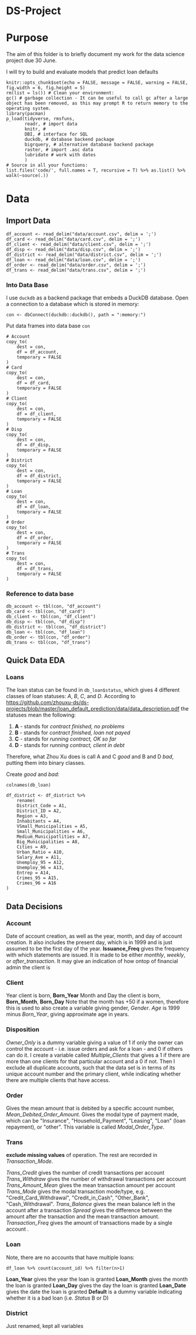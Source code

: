 # DS-Project


# Purpose

The aim of this folder is to briefly document my work for the data science project due 30 June. 

I will try to build and evaluate models that predict loan defaults 

```{r, echo = FALSE, message = FALSE, warning = FALSE}
knitr::opts_chunk$set(echo = FALSE, message = FALSE, warning = FALSE, fig.width = 6, fig.height = 5)
rm(list = ls()) # Clean your environment:
gc() # garbage collection - It can be useful to call gc after a large object has been removed, as this may prompt R to return memory to the operating system.
library(pacman)
p_load(tidyverse, rmsfuns, 
       readr, # import data
       knitr, # 
       DBI, # interface for SQL
       duckdb, # database backend package
       bigrquery, # alternative database backend package
       raster, # import .asc data
       lubridate # work with dates
       )
# Source in all your functions:
list.files('code/', full.names = T, recursive = T) %>% as.list() %>% walk(~source(.))
```


# Data 

## Import Data


<!-- Data has been saved in local depository in `/data` folder. I import all the .asc files one by one with relevant names. The names are: -->
<!-- ```{r} -->
<!-- data_names <- c(df_account, df_card, df_client,  -->
<!--                 df_disp, df_district, df_loan,  -->
<!--                 df_order, df_trans) -->
<!-- ``` -->

<!-- Import into list -->
<!-- ```{r} -->
<!-- data_list <- as_tibble(list.files('data', full.names = T)) %>%  -->
<!--     filter(grepl(list.files('data', full.names = T), pattern = "asc")) %>%  -->
<!--     as.list() -->



<!-- ``` -->


```{r}
df_account <- read_delim("data/account.csv", delim = ';')
df_card <- read_delim("data/card.csv", delim = ';')
df_client <- read_delim("data/client.csv", delim = ';')
df_disp <- read_delim("data/disp.csv", delim = ';')
df_district <- read_delim("data/district.csv", delim = ';')
df_loan <- read_delim("data/loan.csv", delim = ';')
df_order <- read_delim("data/order.csv", delim = ';')
df_trans <- read_delim("data/trans.csv", delim = ';')
```
### Into Data Base

I use `duckdb` as a backend package that embeds a DuckDB database. 
Open a connection to a database which is stored in memory:

```{r}
con <- dbConnect(duckdb::duckdb(), path = ":memory:")
```

Put data frames into data base `con`
```{r}
# Account
copy_to(
    dest = con, 
    df = df_account, 
    temporary = FALSE
)
# Card
copy_to(
    dest = con, 
    df = df_card, 
    temporary = FALSE
)
# Client
copy_to(
    dest = con, 
    df = df_client, 
    temporary = FALSE
)
# Disp
copy_to(
    dest = con, 
    df = df_disp, 
    temporary = FALSE
)
# District
copy_to(
    dest = con, 
    df = df_district, 
    temporary = FALSE
)
# Loan
copy_to(
    dest = con, 
    df = df_loan, 
    temporary = FALSE
)
# Order 
copy_to(
    dest = con, 
    df = df_order, 
    temporary = FALSE
)
# Trans
copy_to(
    dest = con, 
    df = df_trans, 
    temporary = FALSE
)
```

### Reference to data base

```{r}
db_account <- tbl(con, "df_account")
db_card <- tbl(con, "df_card")
db_client <- tbl(con, "df_client")
db_disp <- tbl(con, "df_disp")
db_district <- tbl(con, "df_district")
db_loan <- tbl(con, "df_loan")
db_order <- tbl(con, "df_order")
db_trans <- tbl(con, "df_trans")
```

## Quick Data EDA

### Loans

The loan status can be found in `db_loan$status`, which gives 4 different classes of loan statuses: *A*, *B*, *C*, and *D*. According to https://github.com/zhouxu-ds/ds-projects/blob/master/loan_default_prediction/data/data_description.pdf the statuses mean the following:

1. **A** - stands for *contract finished, no problems*
2. **B** - stands for *contract finished, loan not payed*
3. **C** - stands for *running contract, OK so far*
4. **D** - stands for *running contract, client in debt*

Therefore, what Zhou Xu does is call A and C *good* and B and D *bad*, putting them into binary classes. 

Create *good* and *bad*:
```{r}
colnames(db_loan)
```

```{r}
df_district <- df_district %>% 
    rename(
    District_Code = A1, 
    District_ID = A2, 
    Region = A3, 
    Inhabitants = A4, 
    VSmall_Municipalities = A5, 
    Small_Municipalities = A6, 
    Medium_Municipatlities = A7, 
    Big_Municipalities = A8, 
    Cities = A9, 
    Urban_Ratio = A10, 
    Salary_Ave = A11, 
    Unemploy_95 = A12, 
    Unemploy_96 = A13, 
    Entrep = A14, 
    Crimes_95 = A15, 
    Crimes_96 = A16
)
```


## Data Decisions

### Account

Date of account creation, as well as the year, month, and day of account creation. It also includes the present day, which is in 1999 and is just assumed to be the first day of the year. 
**Issuance_Freq** gives the frequency with which statements are issued. It is made to be either *monthly*, *weekly*, or *after_transaction*. It may give an indication of how ontop of financial admin the client is

### Client

Year client is born, **Born_Year**
Month and Day the client is born, **Born_Month**, **Born_Day**
Note that the month has +50 if a women, therefore this is used to also create a variable giving gender, *Gender*.
*Age* is 1999 minus *Born_Year*, giving approximate age in years. 

### Disposition
*Owner_Only* is a dummy variable giving a value of 1 if only the owner can control the account - i.e. issue orders and ask for a loan -  and 0 if others can do it. 
I create a variable called *Multiple_Clients* that gives a 1 if there are more than one clients for that particular account and a 0 if not. Then I exclude all duplicate accounts, such that the data set is in terms of its unique account number and the primary client, while indicating whether there are multiple clients that have access. 


### Order

Gives the mean amount that is debited by a specific account number, *Mean_Debited_Order_Amount*.
Gives the modal type of payment made, which can be "Insurance", "Household_Payment", "Leasing", "Loan" (loan repayment), or "other". This variable is called *Modal_Order_Type*. 

### Trans

**exclude missing values** of operation. The rest are recorded in *Transaction_Mode*.

*Trans_Credit* gives the number of credit transactions per account
*Trans_Withdraw* gives the number of withdrawal transactions per account
*Trans_Amount_Mean* gives the mean transaction amount per account
*Trans_Mode* gives the modal transaction mode/type, e.g. "Credit_Card_Withdrawal", "Credit_in_Cash", "Other_Bank", "Cash_Withdrawal". 
*Trans_Balance* gives the mean balance left in the account after a transaction
*Spread* gives the difference between the amount after the transaction and the mean transaction amount. 
*Transaction_Freq* gives the amount of transactions made by a single account . 

### Loan

Note, there are no accounts that have multiple loans:
```{r}
df_loan %>% count(account_id) %>% filter(n>1)
```

**Loan_Year** gives the year the loan is granted
**Loan_Month** gives the month the loan is granted
**Loan_Day** gives the day the loan is granted
**Loan_Date** gives the date the loan is granted
**Default** is a dummy variable indicating whether it is a bad loan (i.e. *Status* B or D)


### District
Just renamed, kept all variables

